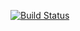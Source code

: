 [![Build Status](https://travis-ci.org/RennGD/TRPO_course_project_graph_tasks.svg?branch=master)](https://travis-ci.org/RennGD/TRPO_course_project_graph_tasks)